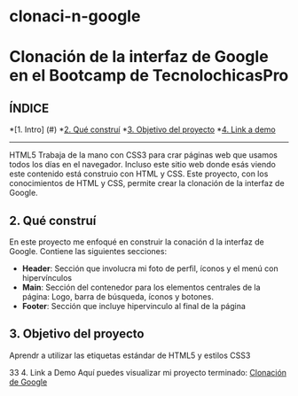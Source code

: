 # clonaci-n-google
# Clonación de la interfaz de Google en el Bootcamp de TecnolochicasPro

## **ÍNDICE**
*[1. Intro] (#)
*[2. Qué construí](#)
*[3. Objetivo del proyecto](#)
*[4. Link a demo](#)


****

HTML5 Trabaja de la mano con CSS3 para crar páginas web que usamos todos los días en el navegador. Incluso este sitio web donde esás viendo este contenido está construio con HTML y CSS. Este proyecto, con los conocimientos de HTML y CSS, permite crear la clonación de la interfaz de Google. 

## 2. Qué construí
En este proyecto me enfoqué en construir la conación d la interfaz de Google. Contiene las siguientes secciones:
* **Header**: Sección que involucra mi foto de perfil, íconos y el menú con hipervínculos
* **Main**: Sección del contenedor para los elementos centrales de la página: Logo, barra de búsqueda, íconos y botones.
* **Footer**: Sección que incluye hipervinculo al final de la página

## 3. Objetivo del proyecto
Aprendr a utilizar las etiquetas estándar de HTML5 y estilos CSS3

33 4. Link a Demo
Aquí puedes visualizar mi proyecto terminado:
[Clonación de Google](#)

